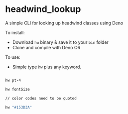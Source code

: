 # headwind_lookup
A simple CLI for looking up headwind classes using Deno

To install:

- Download `hw` binary & save it to your `bin` folder
- Clone and compile with Deno OR

To use:

- Simple type `hw` plus any keyword.

```bash

hw pt-4

hw fontSize

// color codes need to be quoted

hw "#153D3A"

```
